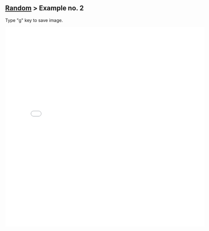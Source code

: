 ## [Random](../) > Example no. 2

Type "g" key to save image.

<iframe src="./sketch.html" width="640px" height="640px" frameborder="0"></iframe>
